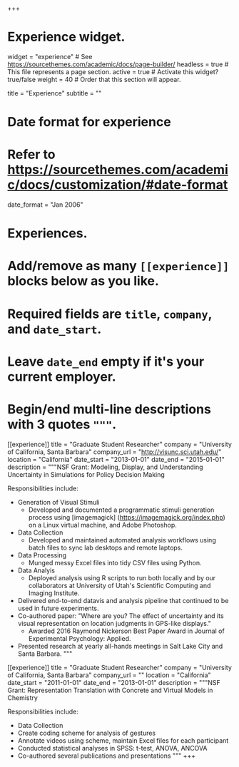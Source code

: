 +++
# Experience widget.
widget = "experience"  # See https://sourcethemes.com/academic/docs/page-builder/
headless = true  # This file represents a page section.
active = true  # Activate this widget? true/false
weight = 40  # Order that this section will appear.

title = "Experience"
subtitle = ""

# Date format for experience
#   Refer to https://sourcethemes.com/academic/docs/customization/#date-format
date_format = "Jan 2006"

# Experiences.
#   Add/remove as many `[[experience]]` blocks below as you like.
#   Required fields are `title`, `company`, and `date_start`.
#   Leave `date_end` empty if it's your current employer.
#   Begin/end multi-line descriptions with 3 quotes `"""`.
[[experience]]
  title = "Graduate Student Researcher"
  company = "University of California, Santa Barbara"
  company_url = "http://visunc.sci.utah.edu/"
  location = "California"
  date_start = "2013-01-01"
  date_end = "2015-01-01"
  description = """NSF Grant: Modeling, Display, and Understanding Uncertainty in Simulations for Policy Decision Making
  
  Responsibilities include:
  * Generation of Visual Stimuli
    + Developed and documented a programmatic stimuli generation process using [imagemagick] (https://imagemagick.org/index.php) on a Linux virtual machine, and Adobe Photoshop.
  * Data Collection
      + Developed and maintained automated analysis workflows using batch files to sync lab desktops and remote laptops.
  * Data Processing
      + Munged messy Excel files into tidy CSV files using Python.
  * Data Analyis 
    + Deployed analysis using R scripts to run both locally and by our collaborators at University of Utah's Scientific Computing and Imaging Institute.
  * Delivered end-to-end datavis and analysis pipeline that continued to be used in future experiments.
  * Co-authored paper: "Where are you? The effect of uncertainty and its visual representation on location judgments in GPS-like displays." 
    + Awarded 2016 Raymond Nickerson Best Paper Award in Journal of Experimental Psychology: Applied.
  * Presented research at yearly all-hands meetings in Salt Lake City and Santa Barbara.
  """

[[experience]]
  title = "Graduate Student Researcher"
  company = "University of California, Santa Barbara"
  company_url = ""
  location = "California"
  date_start = "2011-01-01"
  date_end = "2013-01-01"
  description = """NSF Grant: Representation Translation with Concrete and Virtual Models in Chemistry
  
  Responsibilities include:
  
  * Data Collection
  * Create coding scheme for analysis of gestures
  * Annotate videos using scheme, maintain Excel files for each participant
  * Conducted statistical analyses in SPSS: t-test, ANOVA, ANCOVA
  * Co-authored several publications and presentations
  """
+++
